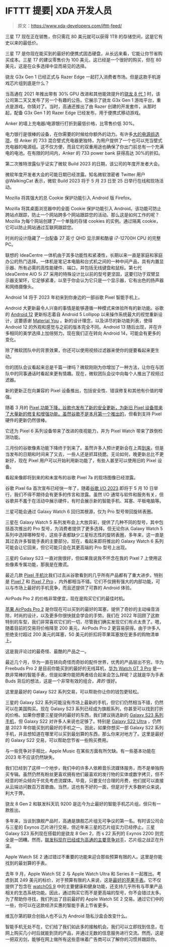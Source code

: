 # IFTTT 提要| XDA 开发人员

> 原文：<https://www.xda-developers.com/ifttt-feed/>

[](/samsung-t7-portable-ssd-deal-march-2023/)

三星 T7 现在正在销售，你只需花 80 美元就可以获得 1TB 的存储空间，这是它有史以来的最低价。

三星 T7 是你现在能买到的最好的便携式固态硬盘，从长远来看，它能让你节省购买成本。三星 T7 的建议零售价为 100 美元，这已经是一个很好的购买，但在 80 美元，这是在众多选择中显而易见的选择。

[](/qualcomm-snapdragon-g3x-gen-1/)

骁龙 G3x Gen 1 已经正式与 Razer Edge 一起打入消费者市场。但是这款手机游戏芯片组到底是什么？

当高通在 2021 年推出带有 30% GPU 改进和其他能效提升的[骁龙 8 代 1](http://www.xda-developers.com/qualcomm-snapdragon-8-gen-1/) 时，该公司第二天又发布了另一个有趣的公告。它展示了骁龙 G3x Gen 1 游戏平台，重点是游戏，你猜对了。当时，高通还推出了由 Razer 创建的开发套件，从那时起，配备 G3x Gen 1 的 Razer Edge 已经发布，用于便携式移动游戏。

[](/anker-733-10000mah-power-bank-charger-deal/)

Anker 的墙上充电器/电源银行打折到最低价格，比零售价低 30%。

电力银行是很棒的设备，在你需要的时候给你额外的动力。有许多[大的电源组选项](https://www.xda-developers.com/best-portable-chargers/)，但 Anker 的 733 混合壁式充电器更独特，为用户提供了一个也可以充当壁式充电器的电源组。这不仅方便，而且它的双重用途也确保了你出门前总有一个充满电的电池。在有限的时间内，Anker 的 733 power bank 获得高达 30%的折扣。

[](/microsoft-build-2023-date-leaks/)

第二次推特泄露似乎证实了微软 Build 2023 的日期，该公司的年度开发者大会。

微软年度开发者大会的可能日期已经泄露。知名微软泄密者 Twitter 用户@WalkingCat 表示，微软 Build 2023 将于 5 月 23 日至 25 日举行在线和现场活动。

[](/mozilla-firefox-android-tcp-update/)

Mozilla 将其强大的总 Cookie 保护功能引入 Android 版 Firefox。

Mozilla 将其桌面浏览器中的全面 Cookie 保护功能引入 Android。该功能可防止跨站点跟踪，防止一个网站跨多个网站跟踪您的活动。那么这是如何工作的呢？Mozilla 为每个网站创建了一个单独的存储 cookies 的实例。通过隔离 cookie，它可以防止网站通过互联网跟踪您。

[](/lenovo-ideacentre-aio-5i-27-g7-review/)

时尚的设计隐藏了一台配备 27 英寸 QHD 显示屏和酷睿 i7-12700H CPU 的完整 PC。

联想的 IdeaCentre 一体机由于其多功能性和紧凑性，长期以来一直是家庭和家庭办公的热门选择。一体机是笔记本电脑和台式机之间的一种中间产品，具有内置显示器、所有必需的高性能硬件、端口，并包括无线键盘和鼠标。第七代 IdeaCentre AIO 5i 27 采用的特殊设计比以前的型号更坚固，这要归功于双臂显示器支架环，它足够紧凑，以至于你会认为它只是一个显示器，它有出色的扬声器和网络摄像头。

[](/android-14/)

Android 14 将于 2023 年初来到你身边的一部谷歌 Pixel 智能手机上。

Android 大更新最令人兴奋的事情是能够遵循一种模式来体验所有的新功能。谷歌的 [Android 12](https://www.xda-developers.com/android-12/) 更新标志着自 Android 5 Lollipop 以来操作系统最大的视觉重新设计，这要感谢 [Material You](https://www.xda-developers.com/material-you/) 。新的设计理念，以及详尽的新功能列表，使得 Android 12 的外观和感觉与之前的版本完全不同。Android 13 随后出现，并在许多相同的美学选择上加倍努力。现在我们正在转向 Android 14，可能会有更多的变化。

[](/microsoft-teams-video-filters-roling-out/)

除了微软团队中的背景效果，你还可以使用视频过滤器来使你的提要看起来更生动。

你的团队会议看起来总是千篇一律吗？微软刚刚为你增加了一种方法，让你在与团队中的同事通话时看起来更有情趣。现在，微软团队会议中向每个人推出了视频过滤器。

[](/pixel-phone-march-2023-security-update/)

新的更新正在向兼容的 Pixel 设备推出，包括安全性、错误修复和其他有价值的增强。

随着 3 月的 [Pixel 功能下降，谷歌也发布了新的安全更新，为新旧 Pixel 设备带来了大量新的修复和增强功能。虽然谷歌不是本月第一个](https://www.xda-developers.com/google-pixel-feature-drop-march-release/)[推出的](https://www.xda-developers.com/samsung-galaxy-s23-s22-s21-s20-march-2023-security-patch-update/)，但看到支持 Pixel 硬件的更新仍然很棒。

[](/google-pixel-feature-drop-march-release/)

它还为 Pixel 6 系列设备带来了改进的夜视能力，并为 Pixel Watch 带来了跌倒检测功能。

三月份的谷歌像素功能下降终于到来了。虽然许多人预计更新会在上周[到来](https://www.xda-developers.com/pixel-feature-drop-march-leak/)，但是当发布的日期和时间来了又去，一些人还是抓耳挠腮。无论如何，晚更新总比不更新好，现在 Pixel 用户可以开始利用新功能了，有些人甚至可以使用旧的 Pixel 设备。

[](/google-pixel-7a-live-images/)

看起来像即将到来的和未宣布的谷歌 Pixel 7a 的现场图像已经泄露。

谷歌 Pixel 6a 首次宣布已经快一年了，随着[谷歌 I/O 2023](https://www.xda-developers.com/google-io-2023-puzzle/) 即将于 5 月 10 日举行，我们不得不期待会有更多的传言和泄露。虽然 I/O 通常与软件和服务有关，但谷歌并不羞于在活动中展示硬件，有时会展示新的智能手机、耳塞、平板电脑等。

[](/samsung-galaxy-watch-6-pro-rotating-bezel/)

三星可能会通过 Galaxy Watch 6 回归其根源，仅为 Pro 型号带回旋转表圈。

三星在 Galaxy Watch 5 系列发布会上大放异彩，提供了几种不同的型号，其中包括首次推出的 Pro 型号，为消费者提供了更多选择。但无论你从 Galaxy Watch 5 系列中选择哪种型号，这些手表都缺少三星标志性的旋转表圈，多年来，这一直是其过去许多智能手表的主要部分。现在，看起来即将推出的 Galaxy Watch 6 系列可能会让它回来，但它可能只会在其更高端的 Pro 型号上出现。

[](/pixel-exclusive-features-google-pixel-7/)

三星的 Galaxy S23 一直对我很好，但如果我说我不怀念在我的 Pixel 7 上使用这些像素专属功能，那我是在撒谎。

最近几款 [Pixel 手机](https://www.xda-developers.com/best-pixel-phones/)比我们过去从谷歌看到的几乎所有产品都有了重大进步。特别是 [Pixel 7](https://www.xda-developers.com/google-pixel-7-review/) 和 [Pixel 7 Pro](https://www.xda-developers.com/google-pixel-7-pro-review/) ，内外都相当不错。它们不仅拥有强大的内部功能，可以与市场上最好的手机竞争，而且还提供了可靠的 Android 体验。

[](/apple-airpods-pro-2-march-2023-deal/)

AirPods Pro 2 的价格非常便宜，现在是购买它们的最佳时机。

[苹果 AirPods Pro 2](https://www.xda-developers.com/airpods-pro-2-review/) 是你现在可以买到的最好的耳塞，提供了奇妙的主动噪音消除，时尚的设计，以及更多你很快就会学会的手势。我们在 2022 年回顾了这款特别的车型，我们非常喜欢它们的一切，尽管我们确实发现它们有点太贵了。嗯，随着目前的交易将价格降至 200 美元，AirPods Pro 2 更容易获得。由于许多人拒绝支付超过 200 美元的耳塞，50 美元的折扣将苹果耳塞放在更多的购物清单上。

[](/huawei-watch-buds-review/)

这是我评论过的最奇怪、最酷的产品之一。

最近几个月，华为一直在转向奇怪而奇妙的配件世界，优秀的产品层出不穷。华为 Freebuds Pro 2 是目前你能买到的最好的无线耳机，[华为 Watch GT 3 Pro](https://www.xda-developers.com/huawei-watch-gt-3-pro-review/) 是一款非常棒的智能手表，但是如果你能把两者结合起来会怎么样呢？这就是华为手表 Buds 背后的想法，这是一个非常有效的组合，*真的* 很好。

[](/best-samsung-galaxy-s22-deals/)

这里是最好的 Galaxy S22 系列交易，可以帮助你让你的钱包更轻松。

三星的 Galaxy S22 系列可能没有市场上最新的手机，但它们仍然相当不错，仍然可以在美国购买。现在 Galaxy S23 系列已经成为旗舰系列，你甚至可以找到打折的价格。如果你想要三星提供的最好的东西，我们建议挑选新的 [Galaxy S23 系列手机](https://www.xda-developers.com/samsung-galaxy-s23-vs-s23-plus-vs-s23-ultra/)，但 Galaxy S22 对许多人来说也足够了。特别是 [Galaxy S22 Ultra](http://www.xda-developers.com/samsung-galaxy-s22-ultra-review/) ，仍然是 2023 年你能买到的最好的手机之一。因此，如果你想买一部 Galaxy S22 系列手机，并且想知道在哪里可以买到最划算的东西，那么你来对地方了。这里是最好的 Galaxy S22 交易，可以帮助您节省一些购买费用。

[](/apple-music-lags-behind/)

与一些竞争对手相比，Apple Music 在某些方面有所欠缺。有一些基本功能在 2023 年不应该仍然缺失。

我们已经到了这样一个地步，我们中的许多人依赖音乐流媒体服务，而不是单独购买专辑。虽然仍然有粉丝更喜欢拥有他们最喜欢的发行物的实体或数字拷贝，但不经意的听众倾向于优先考虑流媒体。毕竟，只要支付合理的月费，他们就可以直接从云端访问数百万首歌曲。当然，这也有不好的一面，但是对于大多数听众来说，利大于弊。

[](/snapdragon-8-gen-2-vs-mediatek-dimensity-9200/)

骁龙 8 Gen 2 和联发科天玑 9200 是迄今为止最好的智能手机芯片组，但只有一款胜出。

多年来，当谈到旗舰产品时，高通是旗舰芯片组无可争议的第一名。有时该公司会与三星的 Exynos 芯片进行交易，但近年来三星的芯片组实力已经停止。三星 Galaxy S23 系列现在搭载的是骁龙 8 Gen 2，而 s 22 系列的 Exynos 2200 则完全是一团糟。然而，[联发科现在已经成为高通的主要竞争对手](https://www.xda-developers.com/mediatek-future-chipset-mwc-2023/)，芯片组之战正在升温。

[](/best-apple-watch-se-2-deals/)

Apple Watch SE 2 通过错过不重要的功能来迎合那些预算有限的人。这里是你能找到的最划算的手表。

去年 9 月，Apple Watch SE 2 与 Apple Watch Ultra 和 Series 8 一起推出。考虑到其 249 美元的标价，对于预算有限的人来说，这是[最好的苹果手表](http://www.xda-developers.com/best-apple-watch)。它不仅提供了包含在 [watchOS 9](http://www.xda-developers.com/watchos-9) 中的主要健康和健身功能，还支持几乎所有与苹果产品相关的生态系统功能。因此，通过购买它而不是更高端的型号，你不会错过太多。为了帮助你寻找，我们列出了目前最好的 Apple Watch SE 2 交易。通过它们中的一些，你可以在这款经济实惠的智能手表上节省更多。

[](/co-founder-vivaldi-interview-mwc-2023/)

维瓦尔第的联合创始人也不认为 Android 隐私沙盒会改变什么。

智能手机无处不在，它们给了我们如此多的接触机会。我们可以立即找到信息，在网上购买几小时后就能到货的产品，并通过无数的信息服务进行交流。然而，这是一把双刃剑，能够在网上做所有这些意味着广告商可以了解你的习惯并跟踪你。